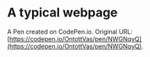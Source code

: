 # A typical webpage

A Pen created on CodePen.io. Original URL: [https://codepen.io/OntottVas/pen/NWGNqyQ](https://codepen.io/OntottVas/pen/NWGNqyQ).


